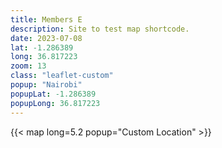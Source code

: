 ```yaml
---
title: Members E
description: Site to test map shortcode.
date: 2023-07-08
lat: -1.286389
long: 36.817223
zoom: 13
class: "leaflet-custom"
popup: "Nairobi"
popupLat: -1.286389
popupLong: 36.817223
---
```



{{< map long=5.2 popup="Custom Location" >}}

